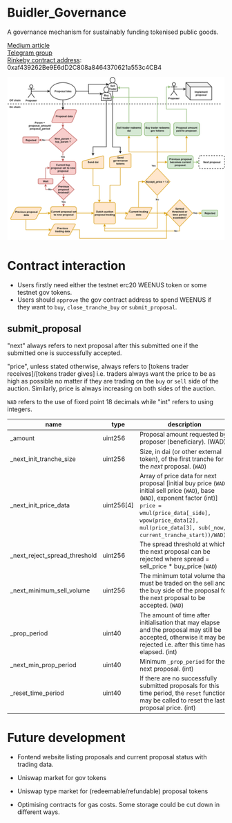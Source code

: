 # Buidler_Governance
A governance mechanism for sustainably funding tokenised public goods.

[Medium article]()  
[Telegram group](https://t.me/Buidler_Governance)  
[Rinkeby contract address](https://rinkeby.etherscan.io/address/0xaf439262Be9E6dD2C808a8464370621a553c4CB4): 0xaf439262Be9E6dD2C808a8464370621a553c4CB4  

![Governance Flowchart](./flowcharts/gov_flow7.png)

# Contract interaction
- Users firstly need either the testnet erc20 WEENUS token or some testnet gov tokens.
- Users should `approve` the gov contract address to spend WEENUS if they want to `buy`, `close_tranche_buy` or `submit_proposal`.

## submit_proposal
"next" always refers to next proposal after this submitted one if the submitted one is successfully accepted.

"price", unless stated otherwise, always refers to [tokens trader receives]/[tokens trader gives] i.e. traders always want the price to be as high as possible no matter if they are trading on the `buy` or `sell` side of the auction. Similarly, price is always increasing on both sides of the auction.

`WAD` refers to the use of fixed point 18 decimals while "int" refers to using integers.

|name |type |description
|-----|-----|-----------
|_amount|uint256|Proposal amount requested by proposer (beneficiary). (WAD)
|_next_init_tranche_size|uint256|Size, in dai (or other external token), of the first tranche for the *next* proposal. (`WAD`)
|_next_init_price_data|uint256[4]|Array of price data for next proposal [initial buy price (`WAD`), initial sell price (`WAD`), base (`WAD`), exponent factor (int)] `price = wmul(price_data[_side], wpow(price_data[2], mul(price_data[3], sub(_now, current_tranche_start))/WAD))`
|_next_reject_spread_threshold|uint256|The spread threshold at which the next proposal can be rejected where spread = sell_price * buy_price (`WAD`)
|_next_minimum_sell_volume|uint256|The minimum total volume that must be traded on the sell and the buy side of the proposal for the next proposal to be accepted. (`WAD`)
|_prop_period|uint40|The amount of time after initialisation that may elapse and the proposal may still be accepted, otherwise it may be rejected i.e. after this time has elapsed. (int)
|_next_min_prop_period|uint40|Minimum `_prop_period` for the next proposal. (int)
|_reset_time_period|uint40|If there are no successfully submitted proposals for this time period, the `reset` function may be called to reset the last proposal price. (int)


# Future development
- Fontend website listing proposals and current proposal status with trading data.

- Uniswap market for gov tokens

- Uniswap type market for (redeemable/refundable) proposal tokens 

- Optimising contracts for gas costs. Some storage could be cut down in different ways.

